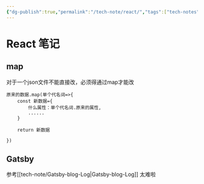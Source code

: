 ```yaml
---
{"dg-publish":true,"permalink":"/tech-note/react/","tags":["tech-notes","web-app"],"created":"2024-01-11T09:45:47.149-05:00","updated":"2024-01-12T23:13:25.521-05:00"}
---
```



# React 笔记

## map

对于一个json文件不能直接改，必须得通过map才能改

```
原来的数据.map(单个代名词=>{
    const 新数据={
        什么属性：单个代名词.原来的属性,
        ......
    }

    return 新数据

})
```

## Gatsby

参考[[tech-note/Gatsby-blog-Log\|Gatsby-blog-Log]] 太难啦

